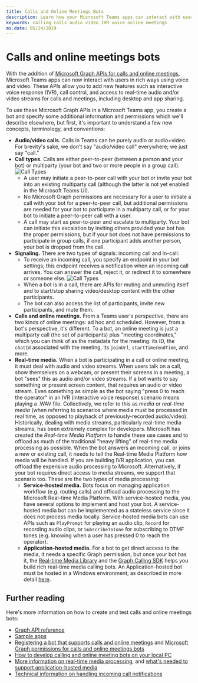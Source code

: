 ```yaml
---
title: Calls and Online Meetings Bots
description: Learn how your Microsoft Teams apps can interact with users using voice and video using Microsoft Graph APIs for calls and online meetings.
keywords: calling calls audio video IVR voice online meetings
ms.date: 05/24/2019
---
```


# Calls and online meetings bots

With the addition of [Microsoft Graph APIs for calls and online meetings](/graph/api/resources/communications-api-overview?view=graph-rest-beta), Microsoft Teams apps can now interact with users in rich ways using voice and video. These APIs allow you to add new features such as interactive voice response (IVR), call control, and access to real-time audio and/or video streams for calls and meetings, including desktop and app sharing.

To use these Microsoft Graph APIs in a Microsoft Teams app, you create a bot and specify some additional information and permissions which we'll describe elsewhere, but first, it's important to understand a few new concepts, terminology, and conventions:

* **Audio/video calls.** Calls in Teams can be purely audio or audio+video. For brevity's sake, we don't say "audio/video call" everywhere; we just say "call."
* **Call types.** Calls are either peer-to-peer (between a person and your bot) or multiparty (your bot and two or more people in a group call).
  ![Call Types](~/assets/images/calls-and-meetings/call-types.png)
  * A user may initiate a peer-to-peer call with your bot or invite your bot into an existing multiparty call (although the latter is not yet enabled in the Microsoft Teams UI).
  * No Microsoft Graph permissions are necessary for a user to initiate a call with your bot for a peer-to-peer call, but additional permissions are needed for your bot to participate in a multiparty call, or for your bot to initiate a peer-to-peer call with a user.
  * A call may start as peer-to-peer and escalate to multiparty. Your bot can initiate this escalation by inviting others provided your bot has the proper permissions, but if your bot does not have permissions to participate in group calls, if one participant adds another person, your bot is dropped from the call.
* **Signaling.** There are two types of signals: incoming call and in-call:
  * To receive an incoming call, you specify an endpoint in your bot settings; this endpoint receives a notification when an incoming call arrives. You can answer the call, reject it, or redirect it to somewhere or someone else.
  ![Call Types](~/assets/images/calls-and-meetings/call-handling.png)
  * When a bot is in a call, there are APIs for muting and unmuting itself and to start/stop sharing video/desktop content with the other participants.
  * The bot can also access the list of participants, invite new participants, and mute them.
* **Calls and online meetings.** From a Teams user's perspective, there are two kinds of online meetings: ad hoc and scheduled. However, from a bot's perspective, it's different. To a bot, an online meeting is just a multiparty call (the set of participants) plus "meeting coordinates," which you can think of as the metadata for the meeting: its ID, the `chatId` associated with the meeting, its `joinUrl`, `startTime`/`endTime`, and more.
* **Real-time media.** When a bot is participating in a call or online meeting, it must deal with audio and video streams. When users talk on a call, show themselves on a webcam, or present their screens in a meeting, a bot "sees" this as audio and/or video streams. If a bot wants to say something or present screen content, that requires an audio or video stream. Even something as simple as the bot saying "press 0 to reach the operator" in an IVR (interactive voice response) scenario means playing a .WAV file. Collectively, we refer to this as _media_ or _real-time media_ (when referring to scenarios where media must be processed in real time, as opposed to playback of previously-recorded audio/video). Historically, dealing with media streams, particularly real-time media streams, has been extremely complex for developers. Microsoft has created the _Real-time Media Platform_ to handle these use cases and to offload as much of the traditional "heavy lifting" of real-time media processing as possible.  When the bot answers an incoming call, or joins a new or existing call, it needs to tell the Real-time Media Platform how media will be handled. If you are building IVR application, you can offload the expensive audio processing to Microsoft. Alternatively, if your bot requires direct access to media streams, we support that scenario too. These are the two types of media processing:
  * **Service-hosted media.** Bots focus on managing application workflow (e.g. routing calls) and offload audio processing to the Microsoft Real-time Media Platform. With service-hosted media, you have several options to implement and host your bot. A service-hosted media bot can be implemented as a stateless service since it does not process media locally. Service-hosted media bots can use APIs such as `PlayPrompt` for playing an audio clip, `Record` for recording audio clips, or `SubscribeToTone` for subscribing to DTMF tones (e.g. knowing when a user has pressed 0 to reach the operator).
  * **Application-hosted media.** For a bot to get direct access to the media, it needs a specific Graph permission, but once your bot has it, the [Real-time Media Library](https://www.nuget.org/packages/Microsoft.Graph.Communications.Calls.Media/) and the [Graph Calling SDK](https://microsoftgraph.github.io/microsoft-graph-comms-samples/docs/articles/index.html#graph-calling-sdk-and-stateful-client-builder) helps you build rich real-time media calling bots. An Application-hosted bot must be hosted in a Windows environment, as described in more detail [here](~/concepts/calls-and-meetings/requirements-considerations-application-hosted-media-bots.md).

## Further reading

Here's more information on how to create and test calls and online meetings bots:

* [Graph API reference](https://developer.microsoft.com/en-us/graph/docs/api-reference/beta/resources/calls-api-overview)
* [Sample apps](https://github.com/microsoftgraph/microsoft-graph-comms-samples)
* [Registering a bot that supports calls and online meetings](~/concepts/calls-and-meetings/registering-calling-bot.md) and [Microsoft Graph permissions for calls and online meetings bots](~/concepts/calls-and-meetings/registering-calling-bot.md#add-microsoft-graph-permissions)
* [How to develop calling and online meeting bots on your local PC](~/concepts/calls-and-meetings/debugging-local-testing-calling-meeting-bots.md)
* [More information on real-time media processing](~/concepts/calls-and-meetings/real-time-media-concepts.md), and [what's needed to support application-hosted media](~/concepts/calls-and-meetings/requirements-considerations-application-hosted-media-bots.md)
* [Technical information on handling incoming call notifications](~/concepts/calls-and-meetings/call-notifications.md)

